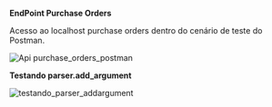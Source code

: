 **EndPoint Purchase Orders** 

Acesso ao localhost purchase orders dentro do cenário de teste do Postman.

![Api purchase_orders_postman](https://github.com/user-attachments/assets/98df2b92-ce1e-4ff8-aaad-42519d707715)



**Testando parser.add_argument**

![testando_parser_addargument](https://github.com/user-attachments/assets/41eaeed5-9134-479e-af33-84817645c949)

